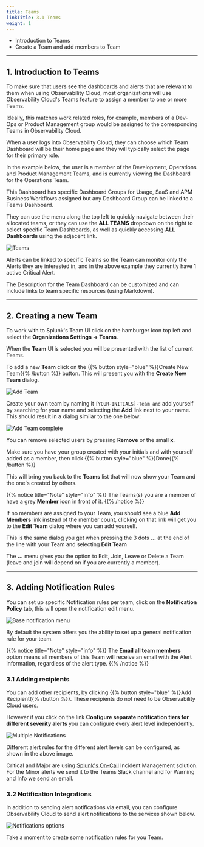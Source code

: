 ```yaml
---
title: Teams
linkTitle: 3.1 Teams
weight: 1
---
```


* Introduction to Teams
* Create a Team and add members to Team

---

## 1. Introduction to Teams

To make sure that users see the dashboards and alerts that are relevant to them when using Observability Cloud, most organizations will use Observability Cloud's Teams feature to assign a member to one or more Teams.

Ideally, this matches work related roles, for example, members of a Dev-Ops or Product Management group would be assigned to the corresponding Teams in Observability Cloud.

When a user logs into Observability Cloud, they can choose which Team Dashboard will be their home page and they will typically select the page for their primary role.

In the example below, the user is a member of the Development, Operations and Product Management Teams, and is currently viewing the Dashboard for the Operations Team.

This Dashboard has specific Dashboard Groups for Usage, SaaS and APM Business Workflows assigned but any Dashboard Group can be linked to a Teams Dashboard.

They can use the menu along the top left to quickly navigate between their allocated teams, or they can use the **ALL TEAMS** dropdown on the right to select specific Team Dashboards, as well as quickly accessing **ALL Dashboards** using the adjacent link.

![Teams](../../images/teams-homepage.png)

Alerts can be linked to specific Teams so the Team can monitor only the Alerts they are interested in, and in the above example they currently have 1 active Critical Alert.

The Description for the Team Dashboard can be customized and can include links to team specific resources (using Markdown).

---

## 2. Creating a new Team

To work with to Splunk's Team UI click on the hamburger icon top left and select the **Organizations Settings → Teams**.

When the **Team** UI is selected you will be presented with the list of current Teams.

To add a new **Team** click on the {{% button style="blue" %}}Create New Team{{% /button %}} button. This will present you with the **Create New Team** dialog.

![Add Team](../../images/create-new-team.png)

Create your own team by naming it `[YOUR-INITIALS]-Team and` add yourself by searching for your name and selecting the **Add** link next to your name. This should result in a dialog similar to the one below:

![Add Team complete](../../images/add-to-team.png)

You can remove selected users by pressing  **Remove** or the small **x**.

Make sure you have your group created with your initials and with yourself added as a member, then click {{% button style="blue" %}}Done{{% /button %}}

This will bring you back to the **Teams** list that will now show your Team and the one's created by others.

{{% notice title="Note" style="info" %}}
The Teams(s) you are a member of have a grey **Member** icon in front of it.
{{% /notice %}}

If no members are assigned to your Team, you should see a blue **Add Members** link instead of the member count, clicking on that link will get you to the **Edit Team** dialog where you can add yourself.

This is the same dialog you get when pressing the 3 dots **...** at the end of the line with your Team and selecting **Edit Team**

The **...** menu gives you the option to Edit, Join, Leave or Delete a Team (leave and join will depend on if you are currently a member).

---

## 3. Adding Notification Rules

You can set up specific Notification rules per team, click on the **Notification Policy** tab, this will open the notification edit menu.

![Base notification menu](../../images/notification-policy.png)

By default the system offers you the ability to set up a general notification rule for your team.

{{% notice title="Note" style="info" %}}
The **Email all team members** option means all members of this Team will receive an email with the Alert information, regardless of the alert type.
{{% /notice %}}

### 3.1 Adding recipients

You can add other recipients, by clicking {{% button style="blue" %}}Add Recipient{{% /button %}}. These recipients do not need to be Observability Cloud users.

However if you click on the link **Configure separate notification tiers for different severity alerts** you can configure every alert level independently.

![Multiple Notifications](../../images/single-policy.png)

Different alert rules for the different alert levels can be configured, as shown in the above image.

Critical and Major are using [Splunk\'s On-Call](https://www.splunk.com/en_us/observability/on-call.html) Incident Management solution. For the Minor alerts we send it to the Teams Slack channel and for Warning and Info we send an email.

### 3.2 Notification Integrations

In addition to sending alert notifications via email, you can configure Observability Cloud to send alert notifications to the services shown below.

![Notifications options](../../images/integrations.png)

Take a moment to create some notification rules for you Team.
